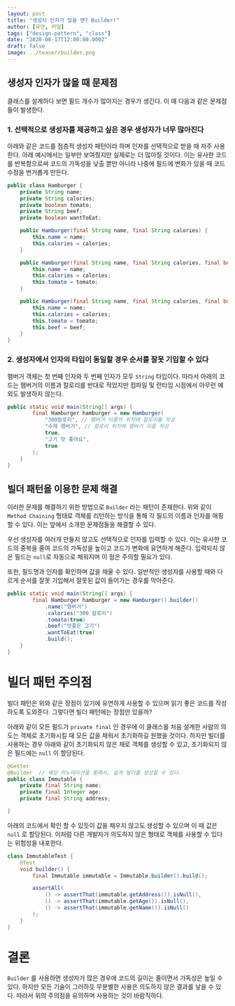 ```yaml
---
layout: post
title: "생성자 인자가 많을 땐? Builder!"
author: [유안, 카일]
tags: ["design-pattern", "class"]
date: "2020-08-17T12:00:00.000Z"
draft: false
image: ../teaser/builder.png
---
```


## 생성자 인자가 많을 때 문제점

클래스를 설계하다 보면 필드 개수가 많아지는 경우가 생긴다. 이 때 다음과 같은 문제점들이 발생한다.

### 1. 선택적으로 생성자를 제공하고 싶은 경우 생성자가 너무 많아진다

아래와 같은 코드를 점층적 생성자 패턴이라 하며 인자를 선택적으로 받을 때 자주 사용한다. 아래 예시에서는 일부만 보여줬지만 실제로는 더 많아질 것이다. 이는 유사한 코드를 반복함으로써 코드의 가독성을 낮출 뿐만 아니라 나중에 필드에 변화가 있을 때 코드 수정을 번거롭게 만든다.

```java
public class Hamburger {
    private String name;
    private String calories;
    private boolean tomato;
    private String beef;
    private boolean wantToEat;

    public Hamburger(final String name, final String calories) {
        this.name = name;
        this.calories = calories;
    }

    public Hamburger(final String name, final String calories, final boolean tomato) {
        this.name = name;
        this.calories = calories;
        this.tomato = tomato;
    }

    public Hamburger(final String name, final String calories, final boolean tomato, final String beef) {
        this.name = name;
        this.calories = calories;
        this.tomato = tomato;
        this.beef = beef;
    }
}
```

### 2. 생성자에서 인자의 타입이 동일할 경우 순서를 잘못 기입할 수 있다

햄버거 객체는 첫 번째 인자와 두 번째 인자가 모두 `String` 타입이다. 따라서 아래의 코드는 햄버거의 이름과 칼로리를 반대로 적었지만 컴파일 및 런타임 시점에서 아무런 예외도 발생하지 않는다.

```java
public static void main(String[] args) {
        final Hamburger hamburger = new Hamburger(
            "300칼로리", // 햄버거 이름의 위치에 칼로리를 작성
            "수제 햄버거", // 칼로리 위치에 햄버거 이름 작성
            true,
            "고기 맛 좋아요",
            true
        );
    }
}
```

## 빌더 패턴을 이용한 문제 해결

이러한 문제를 해결하기 위한 방법으로 `Builder` 라는 패턴이 존재한다. 위와 같이 `Method Chaining` 형태로 객체를 리턴하는 방식을 통해 각 필드의 이름과 인자를 매핑할 수 있다. 이는 앞에서 소개한 문제점들을 해결할 수 있다.

우선 생성자를 여러개 만들지 않고도 선택적으로 인자를 입력할 수 있다. 이는 유사한 코드의 중복을 줄여 코드의 가독성을 높이고 코드가 변화에 유연하게 해준다. 입력되지 않은 필드는 `null`로 자동으로 채워지며 이 점은 주의할 필요가 있다.

또한, 필드명과 인자를 확인하며 값을 채울 수 있다. 일반적인 생성자를 사용할 때와 다르게 순서를 잘못 기입해서 잘못된 값이 들어가는 경우를 막아준다.

```java
public static void main(String[] args) {
        final Hamburger hamburger = new Hamburger().builder()
            .name("햄버거")
            .calories("300 칼로리")
            .tomato(true)
            .beef("맛좋은 고기")
            .wantToEat(true)
            .build();
    }
}

```

# 빌더 패턴 주의점

빌더 패턴은 위와 같은 장점이 있기에 유연하게 사용할 수 있으며 읽기 좋은 코드를 작성하도록 도와준다. 그렇다면 빌더 패턴에는 장점만 있을까?

아래와 같이 모든 필드가 `private final` 인 경우에 이 클래스를 처음 설계한 사람의 의도는 객체로 초기화시킬 때 모든 값을 채워서 초기화하길 원했을 것이다. 하지만 빌더를 사용하는 경우 아래와 같이 초기화되지 않은 채로 객체를 생성할 수 있고, 초기화되지 않은 필드에는 `null` 이 할당된다. 
```java
@Getter
@Builder  // 해당 어노테이션을 통해서, 쉽게 빌더를 생성할 수 있다.
public class Immutable {
    private final String name;
    private final Integer age;
    private final String address;

}
```

아래의 코드에서 확인 할 수 있듯이 값을 채우지 않고도 생성할 수 있으며 이 때 값은 `null` 로 할당된다. 이처럼 다른 개발자가 의도하지 않은 형태로 객체를 사용할 수 있다는 위험성을 내포한다.

```java
class ImmutableTest {
    @Test
    void builder() {
        final Immutable immutable = Immutable.builder().build();

        assertAll(
            () -> assertThat(immutable.getAddress()).isNull(),
            () -> assertThat(immutable.getAge()).isNull(),
            () -> assertThat(immutable.getName()).isNull()
        );
    }
}
```

# 결론

`Builder` 를 사용하면 생성자가 많은 경우에 코드의 길이는 줄이면서 가독성은 높일 수 있다. 하지만 모든 기술이 그러하듯 무분별한 사용은 의도하지 않은 결과를 낳을 수 있다. 따라서 위의 주의점을 유의하며 사용하는 것이 바람직하다.
